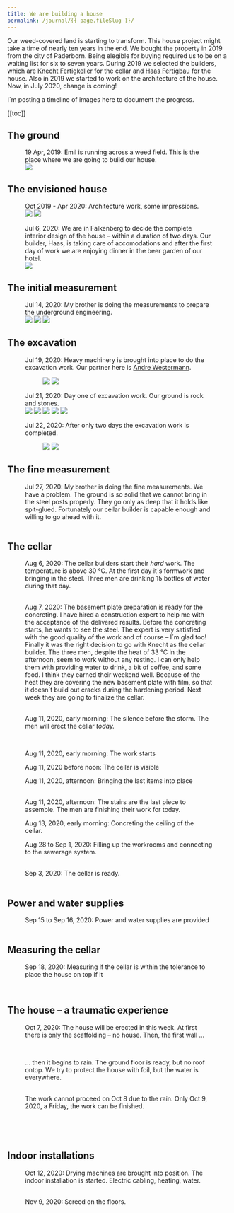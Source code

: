 ```yaml
---
title: We are building a house
permalink: /journal/{{ page.fileSlug }}/
---
```

Our weed-covered land is starting to transform. This house project might take a time of nearly ten years in the end. We bought the property in 2019 from the city of Paderborn. Being elegible for buying required us to be on a waiting list for six to seven years. During 2019 we selected the builders, which are  [Knecht Fertigkeller](https://www.fertigkeller.de/de/) for the cellar and [Haas Fertigbau](https://haas-fertighaus.de) for the house. Also in 2019 we started to work on the architecture of the house. Now, in July 2020, change is coming!

I´m posting a timeline of images here to document the progress.

[[toc]]

## The ground

<figure>
<figcaption>19 Apr, 2019: Emil is running across a weed field. This is the place where we are going to build our house.</figcaption>
<img src="/img/house/DSCF3529.jpg">
</figure>

## The envisioned house

<figure>
<figcaption>Oct 2019 - Apr 2020: Architecture work, some impressions.</figcaption>
<img src="/img/house/facade.png">
<img src="/img/house/ground-floor.png">
</figure>

<figure class="rg:split">
<figcaption>Jul 6, 2020: We are in Falkenberg to decide the complete interior design of the house – within a duration of two days. Our builder, Haas, is taking care of accomodations and after the first day of work we are enjoying dinner in the beer garden of our hotel.</figcaption>
<img src="/img/house/IMG_1356.jpg" >
</figure>

## The initial measurement

<figure class="rg:split">
<figcaption>Jul 14, 2020: My brother is doing the measurements to prepare the underground engineering.</figcaption>
<img src="/img/house/IMG_1392.jpg">
<img src="/img/house/IMG_1387.jpg">
<img src="/img/house/IMG_1393.jpg">
</figure>

## The excavation

<figure>
<figcaption>Jul 19, 2020: Heavy machinery is brought into place to do the excavation work. Our partner here is <a href="https://westermann-paderborn.de">Andre Westermann</a>.</figcaption>
<figure class="rg:split">
<img src="/img/house/IMG_1403.jpg">
<img src="/img/house/IMG_1410.jpg">
</figure>
</figure>

<figure class="rg:split">
<figcaption>Jul 21, 2020: Day one of excavation work. Our ground is rock and stones.</figcaption>
<img class="w-100" src="/img/house/IMG_1451.jpg">
<img src="/img/house/IMG_1457.jpg">
<img src="/img/house/IMG_1460.jpg">
<img src="/img/house/IMG_1463.jpg">
<img src="/img/house/IMG_1461.jpg">
</figure>

<figure>
<figcaption>Jul 22, 2020: After only two days the excavation work is completed.</figcaption>
<figure class="rg:split">
<img src="/img/house/IMG_1468.jpg">
<img src="/img/house/IMG_1474.jpg">
</figure>
</figure>

## The fine measurement

<figure class="rg:split">
<figcaption>Jul 27, 2020: My brother is doing the fine measurements. We have a problem. The ground is so solid that we cannot bring in the steel posts properly. They go only as deep that it holds like spit-glued. Fortunately our cellar builder is capable enough and willing to go ahead with it.</figcaption>
<img src="/img/house/IMG_1515.jpg" alt="">
<img src="/img/house/IMG_1516.jpg" alt="">
<img src="/img/house/IMG_1524.jpg" alt="">
<img src="/img/house/IMG_1530.jpg" alt="">
</figure>

## The cellar

<figure class="rg:split">
<figcaption>Aug 6, 2020: The cellar builders start their <i>hard</i> work. The temperature is above 30 °C. At the first day it´s formwork and bringing in the steel. Three men are drinking 15 bottles of water during that day.</figcaption>
<img src="/img/house/IMG_1574.jpg" alt="">
<img src="/img/house/IMG_1575.jpg" alt="">
<img class="w-100" src="/img/house/IMG_1583.jpg" alt="">
</figure>

<figure class="rg:split">
<figcaption>Aug 7, 2020: The basement plate preparation is ready for the concreting. I have hired a construction expert to help me with the acceptance of the delivered results. Before the concreting starts, he wants to see the steel. The expert is very satisfied with the good quality of the work and of course – I´m glad too! Finally it was the right decision to go with Knecht as the cellar builder. The three men, despite the heat of 33 °C in the afternoon, seem to work without any resting. I can only help them with providing water to drink, a bit of coffee, and some food. I think they earned their weekend well. Because of the heat they are covering the new basement plate with film, so that it doesn´t build out cracks during the hardening period. Next week they are going to finalize the cellar.</figcaption>
<img src="/img/house/IMG_1587.jpg" alt="">
<img src="/img/house/IMG_1588.jpg" alt="">
<img src="/img/house/IMG_1595.jpg" alt="">
</figure>

<figure>
<figcaption>Aug 11, 2020, early morning: The silence before the storm. The men will erect the cellar <em>today.</em></figcaption>
<figure class="rg:split">
<img src="/img/house/IMG_1670.jpg" alt="">
<img src="/img/house/IMG_1673.jpg" alt="">
</figure>
</figure>

<figure>
<figcaption>Aug 11, 2020, early morning: The work starts</figcaption>
<img src="/img/house/IMG_1677.jpg" alt="">
</figure>

<figure>
<figcaption>Aug 11, 2020 before noon: The cellar is visible</figcaption>
<img src="/img/house/IMG_1683.jpg" alt="">
</figure>

<figure class="rg:split">
<figcaption>Aug 11, 2020, afternoon: Bringing the last items into place</figcaption>
<img src="/img/house/IMG_1698.jpg" alt="">
<img src="/img/house/IMG_1714.jpg" alt="">
<img src="/img/house/IMG_1717.jpg" alt="">
</figure>

<figure>
<figcaption>Aug 11, 2020, afternoon: The stairs are the last piece to assemble. The men are finishing their work for today.</figcaption>
<img src="/img/house/IMG_1727.jpg" alt="">
</figure>

<figure>
<figcaption>Aug 13, 2020, early morning: Concreting the ceiling of the cellar.</figcaption>
<img class="w-100" src="/img/house/IMG_1728.jpg" alt="">
</figure>

<figure class="rg:split">
<figcaption>Aug 28 to Sep 1, 2020: Filling up the workrooms and connecting to the sewerage system.</figcaption>
<img src="/img/house/IMG_1729.jpg" alt="">
<img src="/img/house/IMG_1745.jpg" alt="">
<img src="/img/house/IMG_1752.jpg" alt="">
<img src="/img/house/IMG_1763.jpg" alt="">
<img src="/img/house/IMG_1773.jpg" alt="">
</figure>

<figure class="rg:split">
<figcaption>Sep 3, 2020: The cellar is ready.</figcaption>
<img src="/img/house/IMG_1781.jpg" alt="">
<img src="/img/house/IMG_1850.jpg" alt="">
<img src="/img/house/IMG_1852.jpg" alt="">
</figure>

## Power and water supplies

<figure class="rg:split">
<figcaption>Sep 15 to Sep 16, 2020: Power and water supplies are provided</figcaption>
<img src="/img/house/IMG_1826_1.jpg" alt="">
<img src="/img/house/IMG_1828.jpg" alt="">
<img src="/img/house/IMG_1829.jpg" alt="">
<img src="/img/house/IMG_1831.jpg" alt="">
</figure>

## Measuring the cellar

<figure>
<figcaption>Sep 18, 2020: Measuring if the cellar is within the tolerance to place the house on top if it</figcaption>
<figure class="rg:split">
<img src="/img/house/IMG_1838.jpg" alt="">
<img src="/img/house/IMG_1841.jpg" alt="">
</figure>
</figure>


## The house – a traumatic experience

<figure>
<figcaption>Oct 7, 2020: The house will be erected in this week. At first there is only the scaffolding – no house. Then, the first wall …
</figcaption>
<figure class="rg:split">
<img src="/img/house/IMG_1867.jpg" alt="">
<img src="/img/house/IMG_1868.jpg" alt="">
</figure>
</figure>

<figure class="rg:split">
<figcaption>
… then it begins to rain. The ground floor is ready, but no roof ontop. We try to protect the house with foil, but the water is everywhere.
</figcaption>
<img src="/img/house/IMG_1870.jpg" alt="">
<img src="/img/house/IMG_1871.jpg" alt="">
<img src="/img/house/IMG_1874.jpg" alt="">
<img src="/img/house/IMG_1881.jpg" alt="">
<img src="/img/house/IMG_1886.jpg" alt="">
<img src="/img/house/IMG_1911.jpg" alt="">
<img src="/img/house/IMG_1912.jpg" alt="">
</figure>

<figure class="rg:split">
<figcaption>The work cannot proceed on Oct 8 due to the rain. Only Oct 9, 2020, a Friday, the work can be finished.</figcaption>
<img src="/img/house/IMG_1890.jpg" alt="">
<img src="/img/house/IMG_1917.jpg" alt="">
<img src="/img/house/IMG_1919.jpg" alt="">
<img src="/img/house/IMG_1922.jpg" alt="">
<img src="/img/house/IMG_1924.jpg" alt="">
</figure>

<figure>
<img class="w-100" src="/img/house/IMG_1936.jpg" alt="">
</figure>

<figure class="rg:split">
<img src="/img/house/IMG_1937.jpg" alt="">
<img src="/img/house/IMG_1938.jpg" alt="">
</figure>

## Indoor installations

<figure class="rg:split">
<figcaption>Oct 12, 2020: Drying machines are brought into position. The indoor installation is started. Electric cabling, heating, water.
</figcaption>
<img src="/img/house/IMG_1970.jpg" alt="">
<img src="/img/house/IMG_1977.jpg" alt="">
‌<img src="/img/house/IMG_1979.jpg" alt="">
<img src="/img/house/IMG_1982.jpg" alt="">
<img src="/img/house/IMG_2002_1.jpg" alt="">
<img src="/img/house/IMG_2010.jpg" alt="">
<img src="/img/house/IMG_2011.jpg" alt="">
</figure>

<figure>
<figcaption>Nov 9, 2020: Screed on the floors.</figcaption>
<figure class="rg:split">
<img src="/img/house/IMG_2020.jpg" alt="">
<img src="/img/house/IMG_2021.jpg" alt="">
</figure>
</figure>